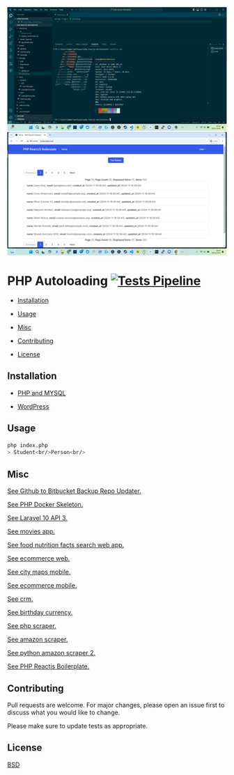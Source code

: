 <img src="https://github.com/kkamara/useful/blob/main/php-reactjs-boilerplate.png?raw=true" alt="php-reactjs-boilerplate.png" width=""/>

<img src="https://github.com/kkamara/useful/blob/main/php-reactjs-boilerplate2.png?raw=true" alt="php-reactjs-boilerplate2.png" width=""/>

# PHP Autoloading [![Tests Pipeline](https://github.com/kkamara/php-autoloading/actions/workflows/build.yml/badge.svg)](https://github.com/kkamara/php-autoloading/actions/workflows/build.yml)



* [Installation](#installation)

* [Usage](#usage)

* [Misc](#misc)

* [Contributing](#contributing)

* [License](#license)

## Installation

* [PHP and MYSQL](https://www.apachefriends.org/)

* [WordPress](https://wordpress.org/download/)

## Usage

```bash
php index.php
> Student<br/>Person<br/>
```

## Misc

[See Github to Bitbucket Backup Repo Updater.](https://github.com/kkamara/ghbbupdater)

[See PHP Docker Skeleton.](https://github.com/kkamara/php-docker-skeleton)

[See Laravel 10 API 3.](https://github.com/kkamara/laravel-10-api-3)

[See movies app.](https://github.com/kkamara/movies)

[See food nutrition facts search web app.](https://github.com/kkamara/food-nutrition-facts-search-web-app)

[See ecommerce web.](https://github.com/kkamara/ecommerce-web)

[See city maps mobile.](https://github.com/kkamara/city-maps-mobile)

[See ecommerce mobile.](https://github.com/kkamara/ecommerce-mobile)

[See crm.](https://github.com/kkamara/crm)

[See birthday currency.](https://github.com/kkamara/birthday-currency)

[See php scraper.](https://github.com/kkamara/php-scraper)

[See amazon scraper.](https://github.com/kkamara/amazon-scraper)

[See python amazon scraper 2.](https://github.com/kkamara/selenium-py)

[See PHP Reactjs Boilerplate.](https://github.com/kkamara/php-reactjs-boilerplate)

## Contributing
Pull requests are welcome. For major changes, please open an issue first to discuss what you would like to change.

Please make sure to update tests as appropriate.

## License
[BSD](https://opensource.org/licenses/BSD-3-Clause)
